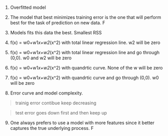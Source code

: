 1. Overfitted model

2. The model that best minimizes training error is the one that will perform best for the task of prediction on new data. F

3. Models fits this data the best. Smallest RSS

4. f(x) = w0+w1*x+w2*(x^2) with total linear regression line. w2 will be zero

5. f(x) = w0+w1*x+w2*(x^2) with total linear regression line and go through (0,0). w0 and w2 will be zero

6. f(x) = w0+w1*x+w2*(x^2) with quandrtic curve. None of the w will be zero

7. f(x) = w0+w1*x+w2*(x^2) with quandrtic curve and go through (0,0). w0 will be zero

8. Error curve and model complexity. 

> trainig error contibue keep decreasing

> test error goes down first and then keep up

9. One always prefers to use a model with more features since it better captures the true underlying process. F
